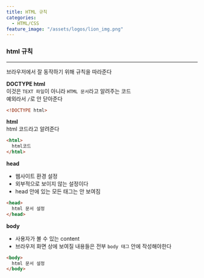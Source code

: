 ```yaml
---
title: HTML 규칙
categories:
  - HTML/CSS
feature_image: "/assets/logos/lion_img.png"
---
```


### html 규칙

---

브라우저에서 잘 동작하기 위해 규칙을 따라준다

**DOCTYPE html**  
 이것은 `TEXT 파일`이 아니라 `HTML 문서`라고 알려주는 코드  
 예외라서 `/`로 안 닫아준다

```html
<!DOCTYPE html>
```

**html**  
 html 코드라고 알려준다

```html
<html>
  html코드
</html>
```

**head**

- 웹사이트 환경 설정
- 외부적으로 보이지 않는 설정이다
- head 안에 있는 모든 태그는 안 보여짐

```html
<head>
  html 문서 설정
</head>
```

**body**

- 사용자가 볼 수 있는 content
- 브라우저 화면 상에 보여질 내용들은 전부 `body 태그` 안에 작성해야한다

```html
<body>
  html 문서 설정
</body>
```
